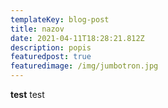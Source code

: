 ```yaml
---
templateKey: blog-post
title: nazov
date: 2021-04-11T18:28:21.812Z
description: popis
featuredpost: true
featuredimage: /img/jumbotron.jpg
---
```

**test** test